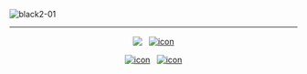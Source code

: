 ![black2-01](https://github.com/anujxcode/anujxcode/assets/106525163/45b2b6e9-8f82-495e-80f2-26ab331627ba)




 <hr>
<div align="center">
 

  
  <a href="https://drive.google.com/file/d/1zHbqOwgC7oqkIFFUMQq788T1aiQibB6d/view?usp=drive_link" target="_blank"><img align="center" src="https://github.com/anujxcode/anujxcode/blob/main/icons/resume.png?raw=true" /></a>
  &nbsp;
  <a href="https://www.linkedin.com/in/anuj-rathore-121488224/" target="_blank"><img align="center" src="https://github.com/anujxcode/anujxcode/blob/main/icons/linkedin.png?raw=true" alt=" icon" /></a>
 
  <a href="https://codepen.io/anujxpen" target="_blank"><img align="center" src="https://github.com/anujxcode/anujxcode/blob/main/icons/codepen.png?raw=true" alt=" icon" /></a>
  &nbsp; 
  <a href="https://www.instagram.com/aj_creations77/" target="_blank"><img align="center" src="https://github.com/anujxcode/anujxcode/blob/main/icons/insta.png?raw=true" alt=" icon" /></a>


</div>











<!--
<p>&nbsp;<img align="left" src="https://github-readme-stats.vercel.app/api?username=anujxcode&show_icons=true&locale=en" alt="anujxcode" /></p>
-->





